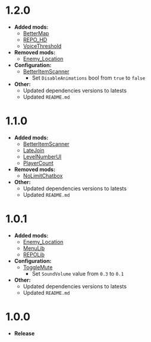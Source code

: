 # 1.2.0

- **Added mods:**
    - [BetterMap](https://new.thunderstore.io/c/repo/p/clay/BetterMap/)
    - [REPO_HD](https://new.thunderstore.io/c/repo/p/BlueAmulet/REPO_HD/)
    - [VoiceThreshold](https://new.thunderstore.io/c/repo/p/MrDj200/VoiceThreshold/)
- **Removed mods:**
    - [Enemy_Location](https://new.thunderstore.io/c/repo/p/WZK/Enemy_Location/)
- **Configuration:**
    - [BetterItemScanner](https://new.thunderstore.io/c/repo/p/reepchik/BetterItemScanner/)
        - Set `DisableAnimations` bool from `true` to `false`
- **Other:**
    - Updated dependencies versions to latests
    - Updated `README.md`

# 1.1.0

- **Added mods:**
    - [BetterItemScanner](https://new.thunderstore.io/c/repo/p/reepchik/BetterItemScanner/)
    - [LateJoin](https://new.thunderstore.io/c/repo/p/Rebateman/LateJoin/)
    - [LevelNumberUI](https://new.thunderstore.io/c/repo/p/ironbean/LevelNumberUI/)
    - [PlayerCount](https://new.thunderstore.io/c/repo/p/nickklmao/PlayerCount/)
- **Removed mods:**
    - [NoLimitChatbox](https://new.thunderstore.io/c/repo/p/nickklmao/NoLimitChatbox/)
- **Other:**
    - Updated dependencies versions to latests
    - Updated `README.md`

# 1.0.1

- **Added mods:**
    - [Enemy_Location](https://new.thunderstore.io/c/repo/p/WZK/Enemy_Location/)
    - [MenuLib](https://new.thunderstore.io/c/repo/p/nickklmao/MenuLib/)
    - [REPOLib](https://new.thunderstore.io/c/repo/p/Zehs/REPOLib/)
- **Configuration:**
    - [ToggleMute](https://new.thunderstore.io/c/repo/p/CoddingCat/ToggleMute/)
        - Set `SoundVolume` value from `0.3` to `0.1`
- **Other:**
    - Updated dependencies versions to latests
    - Updated `README.md`

# 1.0.0

- **Release**
